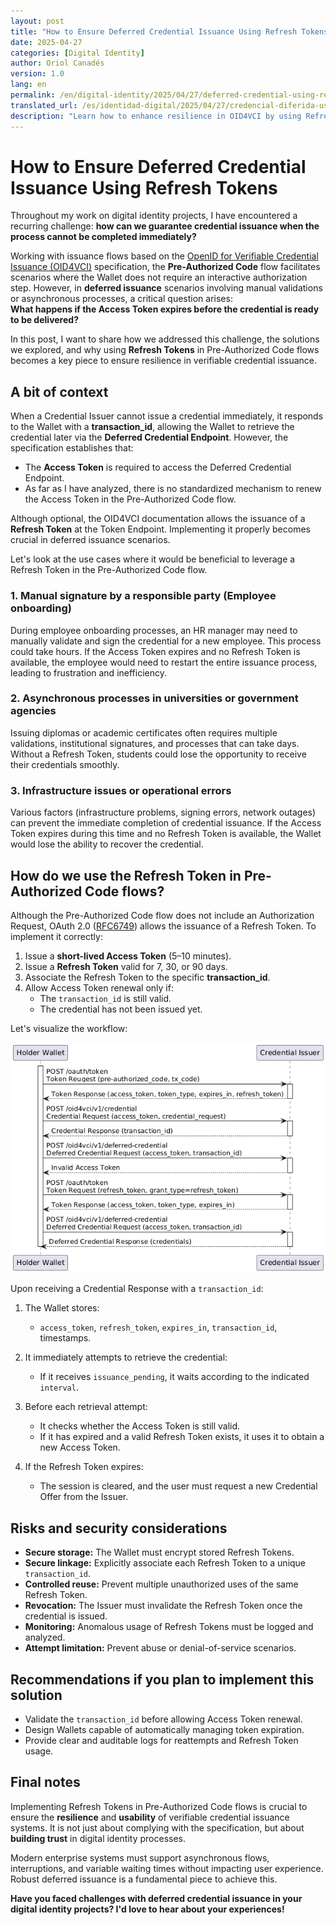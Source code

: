 ```yaml
---
layout: post
title: "How to Ensure Deferred Credential Issuance Using Refresh Tokens"
date: 2025-04-27
categories: [Digital Identity]
author: Oriol Canadés
version: 1.0
lang: en
permalink: /en/digital-identity/2025/04/27/deferred-credential-using-refresh-token/
translated_url: /es/identidad-digital/2025/04/27/credencial-diferida-usando-refresh-token/
description: "Learn how to enhance resilience in OID4VCI by using Refresh Tokens in Pre-Authorized Code flows for deferred credential issuance scenarios."
---
```


# How to Ensure Deferred Credential Issuance Using Refresh Tokens

Throughout my work on digital identity projects, I have encountered a recurring challenge: **how can we guarantee credential issuance when the process cannot be completed immediately?**

Working with issuance flows based on the [OpenID for Verifiable Credential Issuance (OID4VCI)](https://openid.github.io/OpenID4VCI/openid-4-verifiable-credential-issuance-wg-draft.html) specification, the **Pre-Authorized Code** flow facilitates scenarios where the Wallet does not require an interactive authorization step. However, in **deferred issuance** scenarios involving manual validations or asynchronous processes, a critical question arises:  
**What happens if the Access Token expires before the credential is ready to be delivered?**

In this post, I want to share how we addressed this challenge, the solutions we explored, and why using **Refresh Tokens** in Pre-Authorized Code flows becomes a key piece to ensure resilience in verifiable credential issuance.

## A bit of context

When a Credential Issuer cannot issue a credential immediately, it responds to the Wallet with a **transaction_id**, allowing the Wallet to retrieve the credential later via the **Deferred Credential Endpoint**. However, the specification establishes that:

- The **Access Token** is required to access the Deferred Credential Endpoint.
- As far as I have analyzed, there is no standardized mechanism to renew the Access Token in the Pre-Authorized Code flow.

Although optional, the OID4VCI documentation allows the issuance of a **Refresh Token** at the Token Endpoint. Implementing it properly becomes crucial in deferred issuance scenarios.

Let's look at the use cases where it would be beneficial to leverage a Refresh Token in the Pre-Authorized Code flow.

### 1. Manual signature by a responsible party (Employee onboarding)

During employee onboarding processes, an HR manager may need to manually validate and sign the credential for a new employee. This process could take hours. If the Access Token expires and no Refresh Token is available, the employee would need to restart the entire issuance process, leading to frustration and inefficiency.

### 2. Asynchronous processes in universities or government agencies

Issuing diplomas or academic certificates often requires multiple validations, institutional signatures, and processes that can take days. Without a Refresh Token, students could lose the opportunity to receive their credentials smoothly.

### 3. Infrastructure issues or operational errors

Various factors (infrastructure problems, signing errors, network outages) can prevent the immediate completion of credential issuance. If the Access Token expires during this time and no Refresh Token is available, the Wallet would lose the ability to recover the credential.

## How do we use the Refresh Token in Pre-Authorized Code flows?

Although the Pre-Authorized Code flow does not include an Authorization Request, OAuth 2.0 ([RFC6749](https://datatracker.ietf.org/doc/html/rfc6749)) allows the issuance of a Refresh Token. To implement it correctly:

1. Issue a **short-lived Access Token** (5–10 minutes).
2. Issue a **Refresh Token** valid for 7, 30, or 90 days.
3. Associate the Refresh Token to the specific **transaction_id**.
4. Allow Access Token renewal only if:
   - The `transaction_id` is still valid.
   - The credential has not been issued yet.

Let's visualize the workflow:

![Deferred Credential Using Refresh Token](/assets/img/posts/deferred-credential-using-refresh-token.png)

Upon receiving a Credential Response with a `transaction_id`:

1. The Wallet stores:
   - `access_token`, `refresh_token`, `expires_in`, `transaction_id`, timestamps.

2. It immediately attempts to retrieve the credential:
   - If it receives `issuance_pending`, it waits according to the indicated `interval`.

3. Before each retrieval attempt:
   - It checks whether the Access Token is still valid.
   - If it has expired and a valid Refresh Token exists, it uses it to obtain a new Access Token.

4. If the Refresh Token expires:
   - The session is cleared, and the user must request a new Credential Offer from the Issuer.

## Risks and security considerations

- **Secure storage:** The Wallet must encrypt stored Refresh Tokens.
- **Secure linkage:** Explicitly associate each Refresh Token to a unique `transaction_id`.
- **Controlled reuse:** Prevent multiple unauthorized uses of the same Refresh Token.
- **Revocation:** The Issuer must invalidate the Refresh Token once the credential is issued.
- **Monitoring:** Anomalous usage of Refresh Tokens must be logged and analyzed.
- **Attempt limitation:** Prevent abuse or denial-of-service scenarios.

## Recommendations if you plan to implement this solution

- Validate the `transaction_id` before allowing Access Token renewal.
- Design Wallets capable of automatically managing token expiration.
- Provide clear and auditable logs for reattempts and Refresh Token usage.

## Final notes

Implementing Refresh Tokens in Pre-Authorized Code flows is crucial to ensure the **resilience** and **usability** of verifiable credential issuance systems. It is not just about complying with the specification, but about **building trust** in digital identity processes.

Modern enterprise systems must support asynchronous flows, interruptions, and variable waiting times without impacting user experience. Robust deferred issuance is a fundamental piece to achieve this.

**Have you faced challenges with deferred credential issuance in your digital identity projects? I'd love to hear about your experiences!**
